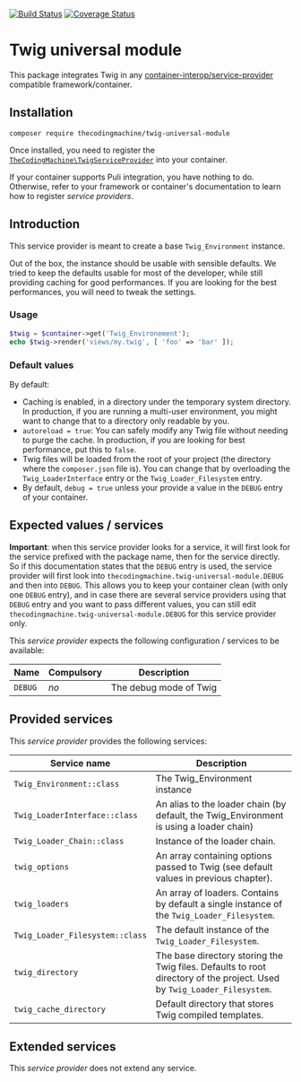 [![Build Status](https://travis-ci.org/thecodingmachine/twig-universal-module.svg?branch=1.0)](https://travis-ci.org/thecodingmachine/twig-universal-module)
[![Coverage Status](https://coveralls.io/repos/thecodingmachine/twig-universal-module/badge.svg?branch=1.0&service=github)](https://coveralls.io/github/thecodingmachine/twig-universal-module?branch=1.0)


# Twig universal module

This package integrates Twig in any [container-interop/service-provider](https://github.com/container-interop/service-provider) compatible framework/container.

## Installation

```
composer require thecodingmachine/twig-universal-module
```

Once installed, you need to register the [`TheCodingMachine\TwigServiceProvider`](src/TwigServiceProvider.php) into your container.

If your container supports Puli integration, you have nothing to do. Otherwise, refer to your framework or container's documentation to learn how to register *service providers*.

## Introduction

This service provider is meant to create a base `Twig_Environment` instance.

Out of the box, the instance should be usable with sensible defaults. We tried to keep the defaults usable for most of the developer, while still providing caching for good performances.
If you are looking for the best performances, you will need to tweak the settings.

### Usage

```php
$twig = $container->get('Twig_Environement');
echo $twig->render('views/my.twig', [ 'foo' => 'bar' ]);
```

### Default values

By default:

- Caching is enabled, in a directory under the temporary system directory. In production, if you are running a multi-user environment, you might want to change that to a directory only readable by you.
- `autoreload = true`: You can safely modify any Twig file without needing to purge the cache. In production, if you are looking for best performance, put this to `false`.
- Twig files will be loaded from the root of your project (the directory where the `composer.json` file is). You can change that by overloading the `Twig_LoaderInterface` entry or the `Twig_Loader_Filesystem` entry.
- By default, `debug = true` unless your provide a value in the `DEBUG` entry of your container.

## Expected values / services

**Important**: when this service provider looks for a service, it will first look for the service prefixed with the package name, then for the service directly.
So if this documentation states that the `DEBUG` entry is used, the service provider will first look into `thecodingmachine.twig-universal-module.DEBUG` and then into `DEBUG`.
This allows you to keep your container clean (with only one `DEBUG` entry), and in case there are several service providers using that `DEBUG` entry and you want to pass different values, you can still edit `thecodingmachine.twig-universal-module.DEBUG` for this service provider only.


This *service provider* expects the following configuration / services to be available:

| Name            | Compulsory | Description                            |
|-----------------|------------|----------------------------------------|
| `DEBUG`         | *no*       | The debug mode of Twig |


## Provided services

This *service provider* provides the following services:

| Service name                | Description                          |
|-----------------------------|--------------------------------------|
| `Twig_Environment::class`  | The Twig_Environment instance   |
| `Twig_LoaderInterface::class`  | An alias to the loader chain (by default, the Twig_Environment is using a loader chain)   |
| `Twig_Loader_Chain::class`  |  Instance of the loader chain.  |
| `twig_options`  | An array containing options passed to Twig (see default values in previous chapter).  |
| `twig_loaders`  | An array of loaders. Contains by default a single instance of the `Twig_Loader_Filesystem`.   |
| `Twig_Loader_Filesystem::class`  |  The default instance of the `Twig_Loader_Filesystem`.  |
| `twig_directory`  | The base directory storing the Twig files. Defaults to root directory of the project. Used by `Twig_Loader_Filesystem`.   |
| `twig_cache_directory`  |  Default directory that stores Twig compiled templates. |

## Extended services

This *service provider* does not extend any service.
